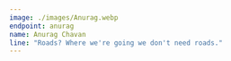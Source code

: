```yaml
---
image: ./images/Anurag.webp
endpoint: anurag
name: Anurag Chavan
line: "Roads? Where we're going we don't need roads."
---
```

